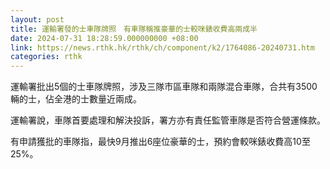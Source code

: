 ```yaml
---
layout: post
title: 運輸署發的士車隊牌照　有車隊稱推豪華的士較咪錶收費高兩成半
date: 2024-07-31 18:28:59.000000000 +08:00
link: https://news.rthk.hk/rthk/ch/component/k2/1764086-20240731.htm
categories: rthk
---
```


運輸署批出5個的士車隊牌照，涉及三隊市區車隊和兩隊混合車隊，合共有3500輛的士，佔全港的士數量近兩成。

運輸署說，車隊首要處理和解決投訴，署方亦有責任監管車隊是否符合營運條款。

有申請獲批的車隊指，最快9月推出6座位豪華的士，預約會較咪錶收費高10至25%。

